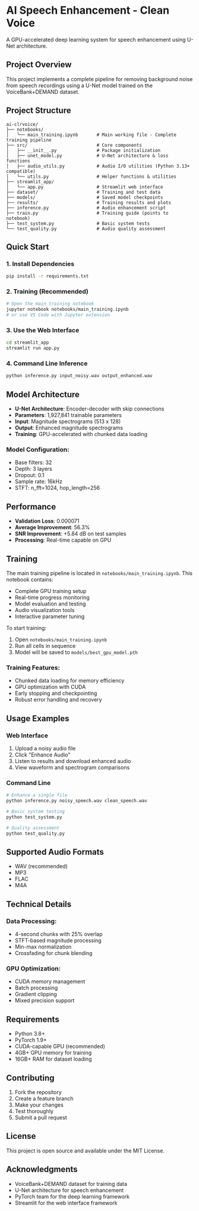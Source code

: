 # AI Speech Enhancement - Clean Voice

A GPU-accelerated deep learning system for speech enhancement using U-Net architecture.

## Project Overview

This project implements a complete pipeline for removing background noise from speech recordings using a U-Net model trained on the VoiceBank+DEMAND dataset.

## Project Structure

```
ai-clrvoice/
├── notebooks/
│   └── main_training.ipynb       # Main working file - Complete training pipeline
├── src/                          # Core components
│   ├── __init__.py               # Package initialization
│   ├── unet_model.py             # U-Net architecture & loss functions
│   ├── audio_utils.py            # Audio I/O utilities (Python 3.13+ compatible)
│   └── utils.py                  # Helper functions & utilities
├── streamlit_app/
│   └── app.py                    # Streamlit web interface
├── dataset/                      # Training and test data
├── models/                       # Saved model checkpoints
├── results/                      # Training results and plots  
├── inference.py                  # Audio enhancement script
├── train.py                      # Training guide (points to notebook)
├── test_system.py                # Basic system tests
└── test_quality.py               # Audio quality assessment
```

## Quick Start

### 1. Install Dependencies
```bash
pip install -r requirements.txt
```

### 2. Training (Recommended)
```bash
# Open the main training notebook
jupyter notebook notebooks/main_training.ipynb
# or use VS Code with Jupyter extension
```

### 3. Use the Web Interface
```bash
cd streamlit_app
streamlit run app.py
```

### 4. Command Line Inference
```bash
python inference.py input_noisy.wav output_enhanced.wav
```

## Model Architecture

- **U-Net Architecture**: Encoder-decoder with skip connections
- **Parameters**: 1,927,841 trainable parameters
- **Input**: Magnitude spectrograms (513 x 128)
- **Output**: Enhanced magnitude spectrograms
- **Training**: GPU-accelerated with chunked data loading

### Model Configuration:
- Base filters: 32
- Depth: 3 layers
- Dropout: 0.1
- Sample rate: 16kHz
- STFT: n_fft=1024, hop_length=256

## Performance

- **Validation Loss**: 0.000071
- **Average Improvement**: 56.3%
- **SNR Improvement**: +5.84 dB on test samples
- **Processing**: Real-time capable on GPU

## Training

The main training pipeline is located in `notebooks/main_training.ipynb`. This notebook contains:

- Complete GPU training setup
- Real-time progress monitoring
- Model evaluation and testing
- Audio visualization tools
- Interactive parameter tuning

To start training:
1. Open `notebooks/main_training.ipynb`
2. Run all cells in sequence
3. Model will be saved to `models/best_gpu_model.pth`

### Training Features:
- Chunked data loading for memory efficiency
- GPU optimization with CUDA
- Early stopping and checkpointing
- Robust error handling and recovery

## Usage Examples

### Web Interface
1. Upload a noisy audio file
2. Click "Enhance Audio"
3. Listen to results and download enhanced audio
4. View waveform and spectrogram comparisons

### Command Line
```bash
# Enhance a single file
python inference.py noisy_speech.wav clean_speech.wav

# Basic system testing
python test_system.py

# Quality assessment
python test_quality.py
```

## Supported Audio Formats

- WAV (recommended)
- MP3
- FLAC
- M4A

## Technical Details

### Data Processing:
- 4-second chunks with 25% overlap
- STFT-based magnitude processing
- Min-max normalization
- Crossfading for chunk blending

### GPU Optimization:
- CUDA memory management
- Batch processing
- Gradient clipping
- Mixed precision support

## Requirements

- Python 3.8+
- PyTorch 1.9+
- CUDA-capable GPU (recommended)
- 4GB+ GPU memory for training
- 16GB+ RAM for dataset loading

## Contributing

1. Fork the repository
2. Create a feature branch
3. Make your changes
4. Test thoroughly
5. Submit a pull request

## License

This project is open source and available under the MIT License.

## Acknowledgments

- VoiceBank+DEMAND dataset for training data
- U-Net architecture for speech enhancement
- PyTorch team for the deep learning framework
- Streamlit for the web interface framework